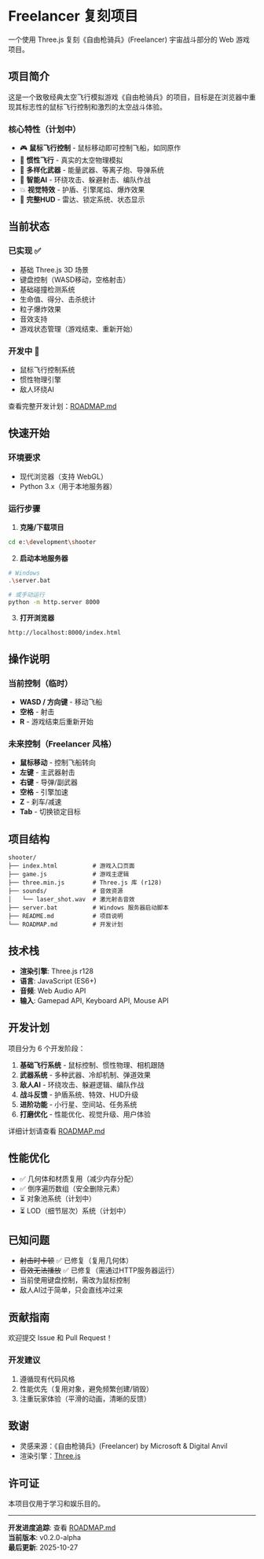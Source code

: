 # Freelancer 复刻项目

一个使用 Three.js 复刻《自由枪骑兵》(Freelancer) 宇宙战斗部分的 Web 游戏项目。

## 项目简介

这是一个致敬经典太空飞行模拟游戏《自由枪骑兵》的项目，目标是在浏览器中重现其标志性的鼠标飞行控制和激烈的太空战斗体验。

### 核心特性（计划中）
- 🎮 **鼠标飞行控制** - 鼠标移动即可控制飞船，如同原作
- 🚀 **惯性飞行** - 真实的太空物理模拟
- 🔫 **多样化武器** - 能量武器、等离子炮、导弹系统
- 🤖 **智能AI** - 环绕攻击、躲避射击、编队作战
- 💥 **视觉特效** - 护盾、引擎尾焰、爆炸效果
- 📡 **完整HUD** - 雷达、锁定系统、状态显示

## 当前状态

### 已实现 ✅
- 基础 Three.js 3D 场景
- 键盘控制（WASD移动，空格射击）
- 基础碰撞检测系统
- 生命值、得分、击杀统计
- 粒子爆炸效果
- 音效支持
- 游戏状态管理（游戏结束、重新开始）

### 开发中 🚧
- 鼠标飞行控制系统
- 惯性物理引擎
- 敌人环绕AI

查看完整开发计划：[ROADMAP.md](ROADMAP.md)

## 快速开始

### 环境要求
- 现代浏览器（支持 WebGL）
- Python 3.x（用于本地服务器）

### 运行步骤

1. **克隆/下载项目**
```bash
cd e:\development\shooter
```

2. **启动本地服务器**
```bash
# Windows
.\server.bat

# 或手动运行
python -m http.server 8000
```

3. **打开浏览器**
```
http://localhost:8000/index.html
```

## 操作说明

### 当前控制（临时）
- **WASD / 方向键** - 移动飞船
- **空格** - 射击
- **R** - 游戏结束后重新开始

### 未来控制（Freelancer 风格）
- **鼠标移动** - 控制飞船转向
- **左键** - 主武器射击
- **右键** - 导弹/副武器
- **空格** - 引擎加速
- **Z** - 刹车/减速
- **Tab** - 切换锁定目标

## 项目结构

```
shooter/
├── index.html          # 游戏入口页面
├── game.js             # 游戏主逻辑
├── three.min.js        # Three.js 库 (r128)
├── sounds/             # 音效资源
│   └── laser_shot.wav  # 激光射击音效
├── server.bat          # Windows 服务器启动脚本
├── README.md           # 项目说明
└── ROADMAP.md          # 开发计划
```

## 技术栈

- **渲染引擎**: Three.js r128
- **语言**: JavaScript (ES6+)
- **音频**: Web Audio API
- **输入**: Gamepad API, Keyboard API, Mouse API

## 开发计划

项目分为 6 个开发阶段：

1. **基础飞行系统** - 鼠标控制、惯性物理、相机跟随
2. **武器系统** - 多种武器、冷却机制、弹道效果
3. **敌人AI** - 环绕攻击、躲避逻辑、编队作战
4. **战斗反馈** - 护盾系统、特效、HUD升级
5. **进阶功能** - 小行星、空间站、任务系统
6. **打磨优化** - 性能优化、视觉升级、用户体验

详细计划请查看 [ROADMAP.md](ROADMAP.md)

## 性能优化

- ✅ 几何体和材质复用（减少内存分配）
- ✅ 倒序遍历数组（安全删除元素）
- ⏳ 对象池系统（计划中）
- ⏳ LOD（细节层次）系统（计划中）

## 已知问题

- ~~射击时卡顿~~ ✅ 已修复（复用几何体）
- ~~音效无法播放~~ ✅ 已修复（需通过HTTP服务器运行）
- 当前使用键盘控制，需改为鼠标控制
- 敌人AI过于简单，只会直线冲过来

## 贡献指南

欢迎提交 Issue 和 Pull Request！

### 开发建议
1. 遵循现有代码风格
2. 性能优先（复用对象，避免频繁创建/销毁）
3. 注重玩家体验（平滑的动画，清晰的反馈）

## 致谢

- 灵感来源：《自由枪骑兵》(Freelancer) by Microsoft & Digital Anvil
- 渲染引擎：[Three.js](https://threejs.org/)

## 许可证

本项目仅用于学习和娱乐目的。

---

**开发进度追踪**: 查看 [ROADMAP.md](ROADMAP.md)  
**当前版本**: v0.2.0-alpha  
**最后更新**: 2025-10-27
